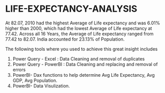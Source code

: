 # LIFE-EXPECTANCY-ANALYSIS
At 82.07, 2010 had the highest Average of Life expectancy and was 6.01% higher than 2000, which had the lowest Average of Life expectancy at 77.42.﻿﻿ ﻿﻿Across all 16 Years, the Average of Life expectancy ranged from 77.42 to 82.07.﻿﻿ ﻿﻿﻿﻿India accounted for 23.13% of Population.﻿﻿ ﻿﻿


The following tools where you used to achieve this great insight includes
1. Power Query - Excel : Data Cleaning and removal of duplicates
2. Power Query - PowerBI : Data Cleaning and replacing and removal of errors
3. PowerBI- Dax functions to help determine Avg Life Expectancy, Avg GDP, Avg Population.
4. PowerBI- Data Visulization.
